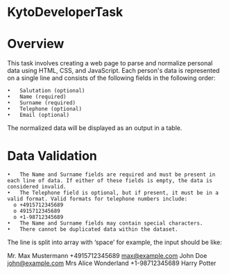 # KytoDeveloperTask

# Overview
This task involves creating a web page to parse and normalize personal data using HTML, CSS, and JavaScript. Each person's data is represented on a single line and consists of the following fields in the following order:

    •	Salutation (optional)
    •	Name (required)
    •	Surname (required) 
    •	Telephone (optional)
    •	Email (optional)
The normalized data will be displayed as an output in a table.

# Data Validation
    •	The Name and Surname fields are required and must be present in each line of data. If either of these fields is empty, the data is considered invalid.
    •	The Telephone field is optional, but if present, it must be in a valid format. Valid formats for telephone numbers include:
      o	+4915712345689
      o	4915712345689
      o	+1-98712345689
    •	The Name and Surname fields may contain special characters.
    •	There cannot be duplicated data within the dataset.

The line is split into array with ‘space’ for example, the input should be like:

  Mr. Max Mustermann +4915712345689 max@example.com
  John Doe john@example.com
  Mrs Alice Wonderland +1-98712345689
  Harry Potter 
